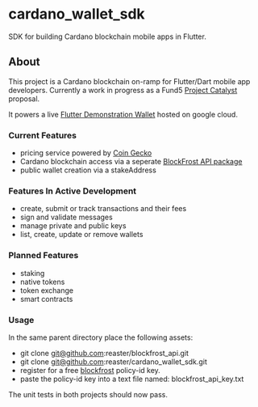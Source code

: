 # cardano_wallet_sdk

SDK for building Cardano blockchain mobile apps in Flutter.

## About

This project is a Cardano blockchain on-ramp for Flutter/Dart mobile app developers.  Currently a work in progress as a Fund5
[Project Catalyst](https://cardano.ideascale.com/a/dtd/Cardano-Wallet-Flutter-SDK/352623-48088) proposal.

It powers a live [Flutter Demonstration Wallet](https://flutter-cardano-wallet.web.app/) hosted on google cloud.

### Current Features
* pricing service powered by [Coin Gecko](https://www.coingecko.com/)
* Cardano blockchain access via a seperate [BlockFrost API package](https://github.com/reaster/blockfrost_api)
* public wallet creation via a stakeAddress

### Features In Active Development
* create, submit or track transactions and their fees
* sign and validate messages
* manage private and public keys
* list, create, update or remove wallets

### Planned Features
* staking
* native tokens
* token exchange
* smart contracts

### Usage
In the same parent directory place the following assets:
* git clone git@github.com:reaster/blockfrost_api.git
* git clone git@github.com:reaster/cardano_wallet_sdk.git
* register for a free [blockfrost](https://blockfrost.io/) policy-id key.
* paste the policy-id key into a text file named: blockfrost_api_key.txt

The unit tests in both projects should now pass.